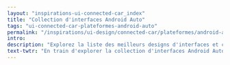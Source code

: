 ```yaml
---
layout: "inspirations-ui-connected-car_index"
title: "Collection d'interfaces Android Auto"
tags: "ui-connected-car-plateformes-android-auto"
permalink: "/inspirations/ui-design/connected-car/plateformes/android-auto/"
intro:
description: "Explorez la liste des meilleurs designs d'interfaces et concepts de tableaux de bord automobiles de Android Auto"
text-twtr: "En train d'explorer la collection d'interfaces Android Auto du @MagDuWebdesign"
---
```

